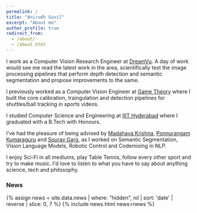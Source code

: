```yaml
---
permalink: /
title: "Anirudh Govil"
excerpt: "About me"
author_profile: true
redirect_from: 
  - /about/
  - /about.html
---
```


I work as a Computer Vision Research Engineer at [DreamVu](https://dreamvu.com/). A day of work would see me read the latest work in the area, scientifically test the image processing pipelines that perform depth detection and semantic segmentation and propose improvements to the same.

I previously worked as a Computer Vision Engineer at [Game Theory](https://www.gametheory.in/) where I built the core calibration, traingulation and detection pipelines for shuttles/ball tracking in sports videos.

I studied Computer Science and Engineering at [IIIT Hyderabad](https://www.iiit.ac.in/) where I graduated with a B.Tech with Honours.

I've had the pleasure of being advised by [Madahava Krishna](https://robotics.iiit.ac.in/faculty_mkrishna/), [Ponnurangam Kumaraguru](https://precog.iiit.ac.in/) and [Sourav Garg](https://oravus.github.io/), as I worked on Semantic Segmentation, Vision Language Models, Robotic Control and Codemixing in NLP. 

I enjoy Sci-Fi in all mediums, play Table Tennis, follow every other sport and try to make music. I'd love to listen to what you have to say about anything science, tech and philosophy.

<h3>News</h3>
{% assign news = site.data.news | where: "hidden", nil | sort: 'date' | reverse | slice: 0, 7 %}
{% include news.html news=news %}



